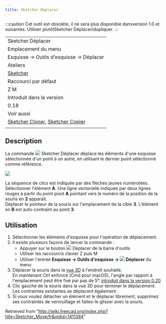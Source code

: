 ```yaml
---
title: Sketcher Déplacer
---
```

:::caution
Cet outil est obsolète, il ne sera plus disponible dansversion 1.0 et suivantes. Utiliser plutôtSketcher Déplacer/dupliquer.
:::

|  |
| --- |
| Sketcher Déplacer |
| Emplacement du menu |
| Esquisse → Outils d'esquisse → Déplacer |
| Ateliers |
| [Sketcher](/Sketcher_Workbench/fr "Sketcher Workbench/fr") |
| Raccourci par défaut |
| Z M |
| Introduit dans la version |
| 0.18 |
| Voir aussi |
| [Sketcher Cloner](/Sketcher_Clone/fr "Sketcher Clone/fr"), [Sketcher Copier](/Sketcher_Copy/fr "Sketcher Copy/fr") |
|  |

## Description

La commande ![](/images/Sketcher_Move.svg) Sketcher Déplacer déplace les éléments d'une esquisse sélectionnée d'un point à un autre, en utilisant le dernier point sélectionné comme référence.

![](/images/Sketcher_move.png)

La séquence de clics est indiquée par des flèches jaunes numérotées.  
Sélectionner l'élément **A**. Une ligne vectorielle indiquée par deux lignes rouges à partir du point pivot **A** pointant vers le numéro de la position de la souris en **2** apparait.  
Déplacer le pointeur de la souris sur l'emplacement de la cible **3**. L'élément en **B** est auto-contraint au point **3**.

## Utilisation

1. Sélectionner les éléments d'esquisse pour l'opération de déplacement.
2. Il existe plusieurs façons de lancer la commande :
   * Appuyer sur le bouton ![](/images/Sketcher_Move.svg) Déplacer de la barre d'outils
   * Utiliser les raccourcis clavier Z puis M
   * Utiliser l'entrée **Esquisse → Outils d'esquisse → ![](/images/Sketcher_Move.svg) Déplacer** du menu
3. Déplacer la souris dans la [vue 3D](/3D_view/fr "3D view/fr") à l'endroit souhaité.  
   En maintenant Ctrl enfoncé (Cmd pour macOS), l'angle par rapport à l'emplacement peut être fixé par pas de 5°. [introduit dans la version 0.20](/Release_notes_0.20/fr "Release notes 0.20/fr")
4. Clic gauche de la souris dans la vue 3D pour terminer le déplacement. Les contraintes existantes se déplacent également.
5. Si vous voulez détacher un élément et le déplacer librement, supprimez ses contraintes de verrouillage et faites-le glisser avec la souris.

Retrieved from "<http://wiki.freecad.org/index.php?title=Sketcher_Move/fr&oldid=1411394>"